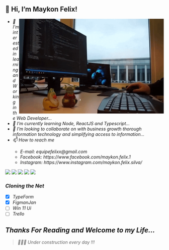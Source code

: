 <h2><strong>👋 Hi, I’m Maykon Felix!</strong></h2>
<em>
  <img width="460" height="300" align="right" src="/Assests/giphy.gif">
  <ul>
    <li> 👀 I’m interested in learning and Working in the Web Developer...</li>
    <li>🌱 I’m currently learning Node, ReactJS and Typescript...</li>
    <li>💞️ I’m looking to collaborate on with business growth thorough information technology and simplifying access to information...</li>
    <li>📫 How to reach me </li>
  <ul>
    <li>E-mail: equipefelixx@gmail.com</li>
    <li>Facebook: https://www.facebook.com/maykon.felix.1</li>
    <li>Instagram: https://www.instagram.com/maykon.felix.silva/</li>
  </ul>
</ul>


<em>
 
<p> <img src="https://img.shields.io/badge/ReactJS-gray?style=plastic&logo=react"> <img src="https://img.shields.io/badge/Node-gray?style=plastic&logo=node"> <img src="https://img.shields.io/badge/TypeScript-gray?style=plastic&logo=typescript"> <img src="https://img.shields.io/badge/Bootstrap-gray?style=plastic&logo=bootstrap"> <img src="https://img.shields.io/badge/TailwindCSS-gray?style=plastic&logo=tailwindcss"></p> 


### Cloning the Net
- [x] TypeForm
- [x] FigmanJan
- [ ] Win 11 Ui
- [ ] Trello

## **Thanks For Reading and Welcome to my Life...**

> 👨🏽‍💻 Under construction every day !!!
<!---
MaykonFelix/MaykonFelix is a ✨ special ✨ repository because its `README.md` (this file) appears on your GitHub profile.
You can click the Preview link to take a look at your changes.
--->
